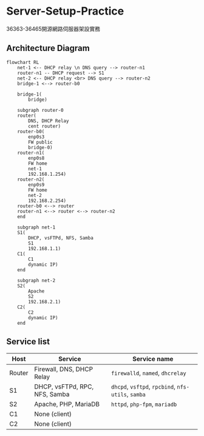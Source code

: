 # Server-Setup-Practice
36363-36465開源網路伺服器架設實務 

## Architecture Diagram

```mermaid
flowchart RL
    net-1 <-- DHCP relay \n DNS query --> router-n1
    router-n1 -- DHCP request --> S1
    net-2 <-- DHCP relay <br> DNS query --> router-n2
    bridge-1 <--> router-b0

    bridge-1(
        bridge)
    
    subgraph router-0
    router(
        DNS, DHCP Relay
        cent router)
    router-b0(
        enp0s3
        FW public
        bridge-0)
    router-n1(
        enp0s8
        FW home
        net-1
        192.168.1.254)
    router-n2(
        enp0s9
        FW home
        net-2
        192.168.2.254)
    router-b0 <--> router
    router-n1 <--> router <--> router-n2
    end
    
    subgraph net-1
    S1(
        DHCP, vsFTPd, NFS, Samba
        S1
        192.168.1.1)
    C1(
        C1
        dynamic IP)
    end

    subgraph net-2
    S2(
        Apache
        S2
        192.168.2.1)
    C2(
        C2
        dynamic IP)
    end
```

## Service list
| Host | Service | Service name |
| -- |-- | -- |
| Router | Firewall, DNS, DHCP Relay | `firewalld`, `named`, `dhcrelay` |`
| S1 | DHCP, vsFTPd, RPC, NFS, Samba | `dhcpd`, `vsftpd`, `rpcbind`, `nfs-utils`, `samba` |
| S2 | Apache, PHP, MariaDB | `httpd`, `php-fpm`, `mariadb` |
| C1 | None (client) | |
| C2 | None (client) | |
